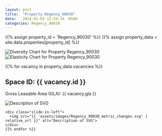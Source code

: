 ```yaml
---
layout: post
title:  "Property Regency_90030"
date:   2024-01-03 12:54:34 -0500
categories: Regency_90030
---
```


{{% assign property_id = 'Regency_90030' %}}
{{% assign property_data = site.data.properties[property_id] %}}

<div class="slide-in-left">
  <img src="{{ 'assets/images/Regency_90030_diversity.svg' | relative_url }}" alt="Diversity Chart for Property Regency_90030">
</div>

<!-- Slide-in SVG image -->
<div class="slide-in-left">
  <img src="{{ 'assets/images/Regency_90030_elasticity.svg' | relative_url }}" alt="Elasticity Chart for Property Regency_90030">
</div>

{{% for vacancy in property_data.vacancies %}}
  <h2>Space ID: {{ vacancy.id }}</h2>
  <p>Gross Leasable Area (GLA): {{ vacancy.gla }}</p>

   <div class="slide-in-left">
      <img src="{{ 'assets/images/Regency_90030_cotenant_impact.svg' | relative_url }}" alt="Description of SVG">
    </div>

    <div class="slide-in-left">
      <img src="{{ 'assets/images/Regency_90030_metric_changes.svg' | relative_url }}" alt="Description of SVG">
    </div>
    {{% endfor %}}    

